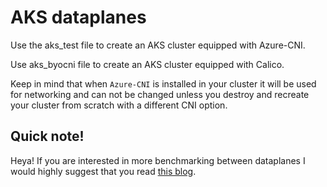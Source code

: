 # AKS dataplanes
Use the aks_test file to create an AKS cluster equipped with Azure-CNI.

Use aks_byocni file to create an AKS cluster equipped with Calico.

Keep in mind that when `Azure-CNI` is installed in your cluster it will be used for networking and can not be changed unless you destroy and recreate your cluster from scratch with a different CNI option.
 
## Quick note!
Heya!
If you are interested in more benchmarking between dataplanes I would highly suggest that you read [this blog](https://kinvolk.io/blog/2020/12/egress-filtering-benchmark-part-2-calico-and-cilium/).
